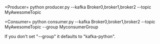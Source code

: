 =Producer=
python producer.py --kafka Broker0,broker1,broker2 --topic MyAwesomeTopic

=Consumer=
python consumer.py --kafka Broker0,broker1,broker2 --topic MyAwesomeTopic --group MyconsumerGroup

If you don't set "--group" it defaults to "kafka-python".


